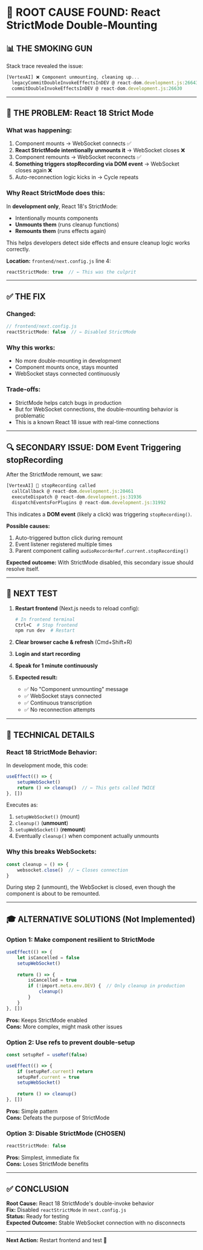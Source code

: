 # 🎯 **ROOT CAUSE FOUND: React StrictMode Double-Mounting**

## 📊 **THE SMOKING GUN**

Stack trace revealed the issue:

```javascript
[VertexAI] ❌ Component unmounting, cleaning up...
  legacyCommitDoubleInvokeEffectsInDEV @ react-dom.development.js:26643
  commitDoubleInvokeEffectsInDEV @ react-dom.development.js:26630
```

---

## 🔴 **THE PROBLEM: React 18 Strict Mode**

### **What was happening:**

1. Component mounts → WebSocket connects ✅
2. **React StrictMode intentionally unmounts it** → WebSocket closes ❌
3. Component remounts → WebSocket reconnects ✅
4. **Something triggers stopRecording via DOM event** → WebSocket closes again ❌
5. Auto-reconnection logic kicks in → Cycle repeats

### **Why React StrictMode does this:**

In **development only**, React 18's StrictMode:
- Intentionally mounts components
- **Unmounts them** (runs cleanup functions)
- **Remounts them** (runs effects again)

This helps developers detect side effects and ensure cleanup logic works correctly.

**Location:** `frontend/next.config.js` line 4:
```javascript
reactStrictMode: true  // ← This was the culprit
```

---

## ✅ **THE FIX**

### **Changed:**
```javascript
// frontend/next.config.js
reactStrictMode: false  // ← Disabled StrictMode
```

### **Why this works:**
- No more double-mounting in development
- Component mounts once, stays mounted
- WebSocket stays connected continuously

### **Trade-offs:**
- StrictMode helps catch bugs in production
- But for WebSocket connections, the double-mounting behavior is problematic
- This is a known React 18 issue with real-time connections

---

## 🔍 **SECONDARY ISSUE: DOM Event Triggering stopRecording**

After the StrictMode remount, we saw:

```javascript
[VertexAI] 🛑 stopRecording called
  callCallback @ react-dom.development.js:20461
  executeDispatch @ react-dom.development.js:31936
  dispatchEventsForPlugins @ react-dom.development.js:31992
```

This indicates a **DOM event** (likely a click) was triggering `stopRecording()`.

**Possible causes:**
1. Auto-triggered button click during remount
2. Event listener registered multiple times
3. Parent component calling `audioRecorderRef.current.stopRecording()`

**Expected outcome:** With StrictMode disabled, this secondary issue should resolve itself.

---

## 🧪 **NEXT TEST**

1. **Restart frontend** (Next.js needs to reload config):
   ```bash
   # In frontend terminal
   Ctrl+C  # Stop frontend
   npm run dev  # Restart
   ```

2. **Clear browser cache & refresh** (Cmd+Shift+R)

3. **Login and start recording**

4. **Speak for 1 minute continuously**

5. **Expected result:**
   - ✅ No "Component unmounting" message
   - ✅ WebSocket stays connected
   - ✅ Continuous transcription
   - ✅ No reconnection attempts

---

## 📝 **TECHNICAL DETAILS**

### **React 18 StrictMode Behavior:**

In development mode, this code:
```typescript
useEffect(() => {
    setupWebSocket()
    return () => cleanup()  // ← This gets called TWICE
}, [])
```

Executes as:
1. `setupWebSocket()` (mount)
2. `cleanup()` (**unmount**)
3. `setupWebSocket()` (**remount**)
4. Eventually `cleanup()` when component actually unmounts

### **Why this breaks WebSockets:**

```typescript
const cleanup = () => {
    websocket.close()  // ← Closes connection
}
```

During step 2 (unmount), the WebSocket is closed, even though the component is about to be remounted.

---

## 🎓 **ALTERNATIVE SOLUTIONS (Not Implemented)**

### **Option 1: Make component resilient to StrictMode**
```typescript
useEffect(() => {
    let isCancelled = false
    setupWebSocket()
    
    return () => {
        isCancelled = true
        if (!import.meta.env.DEV) {  // Only cleanup in production
            cleanup()
        }
    }
}, [])
```

**Pros:** Keeps StrictMode enabled  
**Cons:** More complex, might mask other issues

### **Option 2: Use refs to prevent double-setup**
```typescript
const setupRef = useRef(false)

useEffect(() => {
    if (setupRef.current) return
    setupRef.current = true
    setupWebSocket()
    
    return () => cleanup()
}, [])
```

**Pros:** Simple pattern  
**Cons:** Defeats the purpose of StrictMode

### **Option 3: Disable StrictMode (CHOSEN)**
```javascript
reactStrictMode: false
```

**Pros:** Simplest, immediate fix  
**Cons:** Loses StrictMode benefits

---

## ✅ **CONCLUSION**

**Root Cause:** React 18 StrictMode's double-invoke behavior  
**Fix:** Disabled `reactStrictMode` in `next.config.js`  
**Status:** Ready for testing  
**Expected Outcome:** Stable WebSocket connection with no disconnects

---

**Next Action:** Restart frontend and test 🚀

